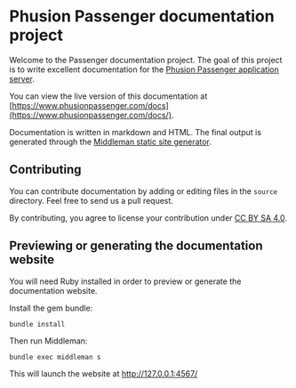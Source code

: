 # Phusion Passenger documentation project

Welcome to the Passenger documentation project. The goal of this project is to write excellent documentation for the [Phusion Passenger application server](https://www.phusionpassenger.com/).

You can view the live version of this documentation at [https://www.phusionpassenger.com/docs](https://www.phusionpassenger.com/docs/).

Documentation is written in markdown and HTML. The final output is generated through the [Middleman static site generator](https://middlemanapp.com/).

## Contributing

You can contribute documentation by adding or editing files in the `source` directory. Feel free to send us a pull request.

By contributing, you agree to license your contribution under [CC BY SA 4.0](http://creativecommons.org/licenses/by-sa/4.0/).

## Previewing or generating the documentation website

You will need Ruby installed in order to preview or generate the documentation website.

Install the gem bundle:

    bundle install

Then run Middleman:

    bundle exec middleman s

This will launch the website at http://127.0.0.1:4567/

